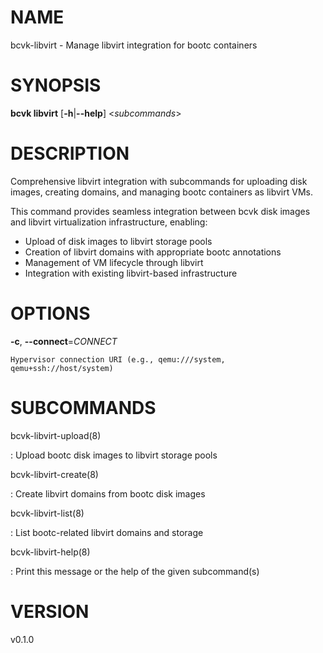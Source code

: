 # NAME

bcvk-libvirt - Manage libvirt integration for bootc containers

# SYNOPSIS

**bcvk libvirt** \[**-h**\|**\--help**\] \<*subcommands*\>

# DESCRIPTION

Comprehensive libvirt integration with subcommands for uploading disk images,
creating domains, and managing bootc containers as libvirt VMs.

This command provides seamless integration between bcvk disk images and
libvirt virtualization infrastructure, enabling:

- Upload of disk images to libvirt storage pools
- Creation of libvirt domains with appropriate bootc annotations
- Management of VM lifecycle through libvirt
- Integration with existing libvirt-based infrastructure

# OPTIONS

<!-- BEGIN GENERATED OPTIONS -->
**-c**, **--connect**=*CONNECT*

    Hypervisor connection URI (e.g., qemu:///system, qemu+ssh://host/system)

<!-- END GENERATED OPTIONS -->

# SUBCOMMANDS

bcvk-libvirt-upload(8)

:   Upload bootc disk images to libvirt storage pools

bcvk-libvirt-create(8)

:   Create libvirt domains from bootc disk images

bcvk-libvirt-list(8)

:   List bootc-related libvirt domains and storage

bcvk-libvirt-help(8)

:   Print this message or the help of the given subcommand(s)

# VERSION

v0.1.0
